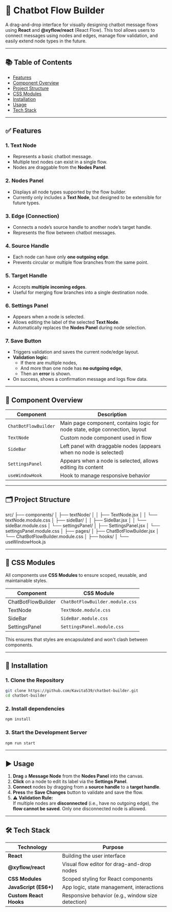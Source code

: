 # 🤖 Chatbot Flow Builder

A drag-and-drop interface for visually designing chatbot message flows using **React** and **@xyflow/react** (React Flow). This tool allows users to connect messages using nodes and edges, manage flow validation, and easily extend node types in the future.

---

## 📚 Table of Contents

- [Features](#features)
- [Component Overview](#component-overview)
- [Project Structure](#project-structure)
- [CSS Modules](#css-modules)
- [Installation](#installation)
- [Usage](#usage)
- [Tech Stack](#tech-stack)

---

## ✅ Features

### 1. **Text Node**
- Represents a basic chatbot message.
- Multiple text nodes can exist in a single flow.
- Nodes are draggable from the **Nodes Panel**.

### 2. **Nodes Panel**
- Displays all node types supported by the flow builder.
- Currently only includes a **Text Node**, but designed to be extensible for future types.

### 3. **Edge (Connection)**
- Connects a node’s source handle to another node’s target handle.
- Represents the flow between chatbot messages.

### 4. **Source Handle**
- Each node can have only **one outgoing edge**.
- Prevents circular or multiple flow branches from the same point.

### 5. **Target Handle**
- Accepts **multiple incoming edges**.
- Useful for merging flow branches into a single destination node.

### 6. **Settings Panel**
- Appears when a node is selected.
- Allows editing the label of the selected **Text Node**.
- Automatically replaces the **Nodes Panel** during node selection.

### 7. **Save Button**
- Triggers validation and saves the current node/edge layout.
- **Validation logic:**
  - If there are multiple nodes,
  - And more than one node has **no outgoing edge**,
  - Then an **error** is shown.
- On success, shows a confirmation message and logs flow data.

---

## 🧩 Component Overview

| Component          | Description                                                                 |
|--------------------|-----------------------------------------------------------------------------|
| `ChatBotFlowBuilder` | Main page component, contains logic for node state, edge connection, layout |
| `TextNode`         | Custom node component used in flow                                          |
| `SideBar`          | Left panel with draggable nodes (appears when no node is selected)          |
| `SettingsPanel`    | Appears when a node is selected, allows editing its content                 |
| `useWindowHook`    | Hook to manage responsive behavior                                          |

---

## 🗂 Project Structure
src/
├── components/
│ ├── textNode/
│ │ ├── TextNode.jsx
│ │ └── textNode.module.css
│ ├── sideBar/
│ │ ├── SideBar.jsx
│ │ └── sideBar.module.css
│ └── settingsPanel/
│ ├── SettingsPanel.jsx
│ └── settingsPanel.module.css
│
├── pages/
│ ├── ChatBotFlowBuilder.jsx
│ └── ChatBotFlowBuilder.module.css
│
├── hooks/
│ └── useWindowHook.js

---

## 🎨 CSS Modules

All components use **CSS Modules** to ensure scoped, reusable, and maintainable styles.

| Component         | CSS Module                      |
|------------------|----------------------------------|
| ChatBotFlowBuilder | `ChatBotFlowBuilder.module.css` |
| TextNode         | `TextNode.module.css`           |
| SideBar          | `SideBar.module.css`            |
| SettingsPanel    | `SettingsPanel.module.css`      |

This ensures that styles are encapsulated and won't clash between components.

---

## 🚀 Installation

### 1. Clone the Repository
```bash
git clone https://github.com/Kavita539/chatbot-builder.git
cd chatbot-builder
```
### 2. Install dependencies
```bash
npm install
```
### 3. Start the Development Server
```bash
npm run start
```
---

## ▶️ Usage

1. **Drag** a **Message Node** from the **Nodes Panel** into the canvas.
2. **Click** on a node to edit its label via the **Settings Panel**.
3. **Connect** nodes by dragging from a **source handle** to a **target handle**.
4. **Press** the **Save Changes** button to validate and save the flow.
5. ⚠️ **Validation Rule:**  
   If multiple nodes are **disconnected** (i.e., have no outgoing edge), the **flow cannot be saved**. Only one disconnected node is allowed.

---

## 🛠 Tech Stack

| Technology        | Purpose                                      |
|------------------|----------------------------------------------|
| **React**         | Building the user interface                  |
| **@xyflow/react** | Visual flow editor for drag-and-drop nodes   |
| **CSS Modules**   | Scoped styling for React components          |
| **JavaScript (ES6+)** | App logic, state management, interactions |
| **Custom React Hooks** | Responsive behavior (e.g., window size detection) |



